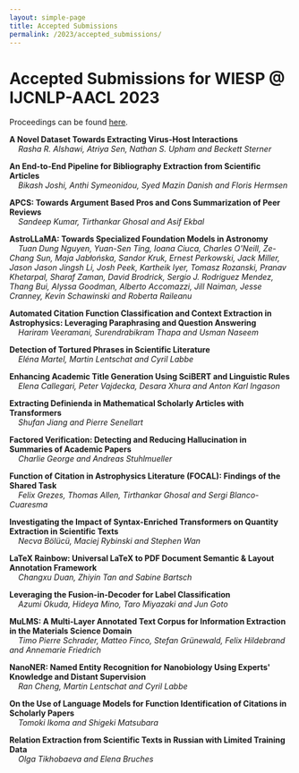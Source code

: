 ```yaml
---
layout: simple-page
title: Accepted Submissions
permalink: /2023/accepted_submissions/
---
```


# Accepted Submissions for WIESP @ IJCNLP-AACL 2023
Proceedings can be found [here](book.pdf).

**A Novel Dataset Towards Extracting Virus-Host Interactions**  
&nbsp;&nbsp;&nbsp;&nbsp;*Rasha R. Alshawi, Atriya Sen, Nathan S. Upham and Beckett Sterner*  

**An End-to-End Pipeline for Bibliography Extraction from Scientific Articles**  
&nbsp;&nbsp;&nbsp;&nbsp;*Bikash Joshi, Anthi Symeonidou, Syed Mazin Danish and Floris Hermsen*  

**APCS: Towards Argument Based Pros and Cons Summarization of Peer Reviews**  
&nbsp;&nbsp;&nbsp;&nbsp;*Sandeep Kumar, Tirthankar Ghosal and Asif Ekbal*  

**AstroLLaMA: Towards Specialized Foundation Models in Astronomy**  
&nbsp;&nbsp;&nbsp;&nbsp;*Tuan Dung Nguyen, Yuan-Sen Ting, Ioana Ciuca, Charles O'Neill, Ze-Chang Sun, Maja Jabłońska, Sandor Kruk, Ernest Perkowski, Jack Miller, Jason Jason Jingsh Li, Josh Peek, Kartheik Iyer, Tomasz Rozanski, Pranav Khetarpal, Sharaf Zaman, David Brodrick, Sergio J. Rodriguez Mendez, Thang Bui, Alyssa Goodman, Alberto Accomazzi, Jill Naiman, Jesse Cranney, Kevin Schawinski and Roberta Raileanu*  

**Automated Citation Function Classification and Context Extraction in Astrophysics: Leveraging Paraphrasing and Question Answering**  
&nbsp;&nbsp;&nbsp;&nbsp;*Hariram Veeramani, Surendrabikram Thapa and Usman Naseem*  

**Detection of Tortured Phrases in Scientific Literature**  
&nbsp;&nbsp;&nbsp;&nbsp;*Eléna Martel, Martin Lentschat and Cyril Labbe*  

**Enhancing Academic Title Generation Using SciBERT and Linguistic Rules**  
&nbsp;&nbsp;&nbsp;&nbsp;*Elena Callegari, Peter Vajdecka, Desara Xhura and Anton Karl Ingason*  

**Extracting Definienda in Mathematical Scholarly Articles with Transformers**  
&nbsp;&nbsp;&nbsp;&nbsp;*Shufan Jiang and Pierre Senellart*  

**Factored Verification: Detecting and Reducing Hallucination in Summaries of Academic Papers**  
&nbsp;&nbsp;&nbsp;&nbsp;*Charlie George and Andreas Stuhlmueller*  

**Function of Citation in Astrophysics Literature (FOCAL): Findings of the Shared Task**  
&nbsp;&nbsp;&nbsp;&nbsp;*Felix Grezes, Thomas Allen, Tirthankar Ghosal and Sergi Blanco-Cuaresma*  

**Investigating the Impact of Syntax-Enriched Transformers on Quantity Extraction in Scientific Texts**  
&nbsp;&nbsp;&nbsp;&nbsp;*Necva Bölücü, Maciej Rybinski and Stephen Wan*  

**LaTeX Rainbow: Universal LaTeX to PDF Document Semantic & Layout Annotation Framework**  
&nbsp;&nbsp;&nbsp;&nbsp;*Changxu Duan, Zhiyin Tan and Sabine Bartsch*  

**Leveraging the Fusion-in-Decoder for Label Classification**  
&nbsp;&nbsp;&nbsp;&nbsp;*Azumi Okuda, Hideya Mino, Taro Miyazaki and Jun Goto*  

**MuLMS: A Multi-Layer Annotated Text Corpus for Information Extraction in the Materials Science Domain**  
&nbsp;&nbsp;&nbsp;&nbsp;*Timo Pierre Schrader, Matteo Finco, Stefan Grünewald, Felix Hildebrand and Annemarie Friedrich*  

**NanoNER: Named Entity Recognition for Nanobiology Using Experts' Knowledge and Distant Supervision**  
&nbsp;&nbsp;&nbsp;&nbsp;*Ran Cheng, Martin Lentschat and Cyril Labbe*  

**On the Use of Language Models for Function Identification of Citations in Scholarly Papers**  
&nbsp;&nbsp;&nbsp;&nbsp;*Tomoki Ikoma and Shigeki Matsubara*  

**Relation Extraction from Scientific Texts in Russian with Limited Training Data**  
&nbsp;&nbsp;&nbsp;&nbsp;*Olga Tikhobaeva and Elena Bruches*


